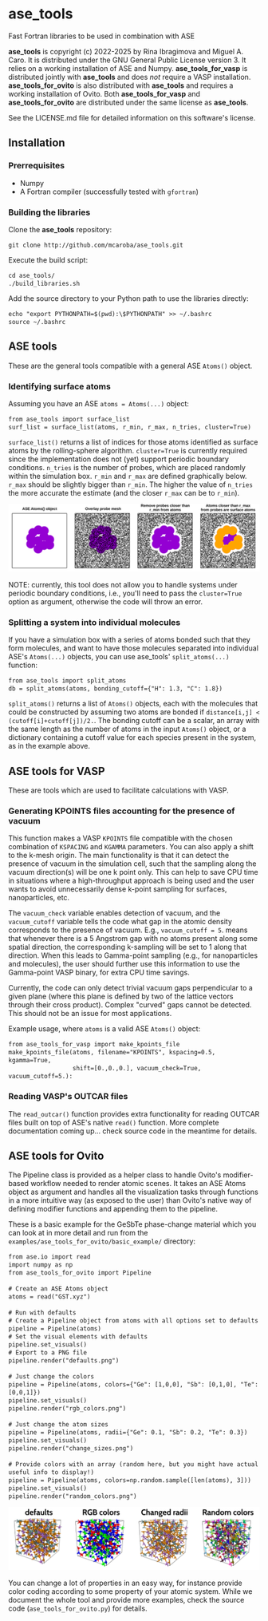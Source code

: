 # ase_tools

Fast Fortran libraries to be used in combination with ASE

**ase_tools** is copyright (c) 2022-2025 by Rina Ibragimova and Miguel A. Caro. It is
distributed under the GNU General Public License version 3. It relies on a working
installation of ASE and Numpy. **ase_tools_for_vasp** is distributed jointly with
**ase_tools** and does *not* require a VASP installation. **ase_tools_for_ovito**
is also distributed with **ase_tools** and requires a working installation of Ovito.
Both **ase_tools_for_vasp** and **ase_tools_for_ovito** are distributed under the
same license as **ase_tools**.

See the LICENSE.md file for detailed information on this
software's license.

## Installation

### Prerrequisites

- Numpy
- A Fortran compiler (successfully tested with `gfortran`)

### Building the libraries

Clone the **ase_tools** repository:

    git clone http://github.com/mcaroba/ase_tools.git

Execute the build script:

    cd ase_tools/
    ./build_libraries.sh

Add the source directory to your Python path to use the libraries directly:

    echo "export PYTHONPATH=$(pwd):\$PYTHONPATH" >> ~/.bashrc
    source ~/.bashrc

## ASE tools

These are the general tools compatible with a general ASE `Atoms()` object.

### Identifying surface atoms

Assuming you have an ASE `atoms = Atoms(...)` object:

    from ase_tools import surface_list
    surf_list = surface_list(atoms, r_min, r_max, n_tries, cluster=True)

`surface_list()` returns a list of indices for those atoms identified as surface atoms by the rolling-sphere
algorithm. `cluster=True` is currently required since the implementation does not (yet) support periodic
boundary conditions. `n_tries` is the number of probes, which are placed randomly within the simulation
box. `r_min` and `r_max` are defined graphically below. `r_max` should be slightly bigger than `r_min`.
The higher the value of `n_tries` the more accurate the estimate (and the closer `r_max` can be to
`r_min`).

![Rooling-sphere algorithm](docs/img/rolling_sphere.png)

NOTE: currently, this tool does not allow you to handle systems under periodic boundary conditions, i.e.,
you'll need to pass the `cluster=True` option as argument, otherwise the code will throw an error.

### Splitting a system into individual molecules

If you have a simulation box with a series of atoms bonded such that they form molecules, and want to
have those molecules separated into individual ASE's `Atoms(...)` objects, you can use ase_tools'
`split_atoms(...)` function:

    from ase_tools import split_atoms
    db = split_atoms(atoms, bonding_cutoff={"H": 1.3, "C": 1.8})

`split_atoms()` returns a list of `Atoms()` objects, each with the molecules that could be constructed
by assuming two atoms are bonded if `distance[i,j] < (cutoff[i]+cutoff[j])/2.`. The bonding cutoff can
be a scalar, an array with the same length as the number of atoms in the input `Atoms()` object, or
a dictionary containing a cutoff value for each species present in the system, as in the example above.

## ASE tools for VASP

These are tools which are used to facilitate calculations with VASP.

### Generating KPOINTS files accounting for the presence of vacuum

This function makes a VASP `KPOINTS` file compatible with the chosen combination of `KSPACING`
and `KGAMMA` parameters. You can also apply a shift to the k-mesh origin. The main
functionality is that it can detect the presence of vacuum in the simulation cell, such
that the sampling along the vacuum direction(s) will be one k point only. This can help
to save CPU time in situations where a high-throughput approach is being used and the user
wants to avoid unnecessarily dense k-point sampling for surfaces, nanoparticles, etc.

The `vacuum_check` variable enables detection of vacuum, and the `vacuum_cutoff` variable tells
the code what gap in the atomic density corresponds to the presence of vacuum. E.g.,
`vacuum_cutoff = 5`. means that whenever there is a 5 Angstrom gap with no atoms present
along some spatial direction, the corresponding k-sampling will be set to 1 along that
direction. When this leads to Gamma-point sampling (e.g., for nanoparticles and molecules),
the user should further use this information to use the Gamma-point VASP binary, for extra
CPU time savings.

Currently, the code can only detect trivial vacuum gaps perpendicular to a given plane (where
this plane is defined by two of the lattice vectors through their cross product). Complex
"curved" gaps cannot be detected. This should not be an issue for most applications.

Example usage, where `atoms` is a valid ASE `Atoms()` object:

    from ase_tools_for_vasp import make_kpoints_file
    make_kpoints_file(atoms, filename="KPOINTS", kspacing=0.5, kgamma=True,
                      shift=[0.,0.,0.], vacuum_check=True, vacuum_cutoff=5.):

### Reading VASP's OUTCAR files

The `read_outcar()` function provides extra functionality for reading OUTCAR files built on top
of ASE's native `read()` function. More complete documentation coming up... check source code
in the meantime for details.

## ASE tools for Ovito

The Pipeline class is provided as a helper class to handle Ovito's modifier-based workflow needed
to render atomic scenes. It takes an ASE Atoms object as argument and handles all the visualization
tasks through functions in a more intuitive way (as exposed to the user) than Ovito's native way
of defining modifier functions and appending them to the pipeline.

These is a basic example for the GeSbTe phase-change material
which you can look at in more detail and run from the
`examples/ase_tools_for_ovito/basic_example/` directory:

    from ase.io import read
    import numpy as np
    from ase_tools_for_ovito import Pipeline

    # Create an ASE Atoms object
    atoms = read("GST.xyz")

    # Run with defaults
    # Create a Pipeline object from atoms with all options set to defaults
    pipeline = Pipeline(atoms)
    # Set the visual elements with defaults
    pipeline.set_visuals()
    # Export to a PNG file
    pipeline.render("defaults.png")

    # Just change the colors
    pipeline = Pipeline(atoms, colors={"Ge": [1,0,0], "Sb": [0,1,0], "Te": [0,0,1]})
    pipeline.set_visuals()
    pipeline.render("rgb_colors.png")

    # Just change the atom sizes
    pipeline = Pipeline(atoms, radii={"Ge": 0.1, "Sb": 0.2, "Te": 0.3})
    pipeline.set_visuals()
    pipeline.render("change_sizes.png")

    # Provide colors with an array (random here, but you might have actual useful info to display!)
    pipeline = Pipeline(atoms, colors=np.random.sample([len(atoms), 3]))
    pipeline.set_visuals()
    pipeline.render("random_colors.png")

![Changing Ovito coloring](docs/img/changing_ovito_colors.png)

You can change a lot of properties in an easy way, for instance provide color coding according to some
property of your atomic system. While we document the whole tool and provide more examples, check the
source code (`ase_tools_for_ovito.py`) for details.
